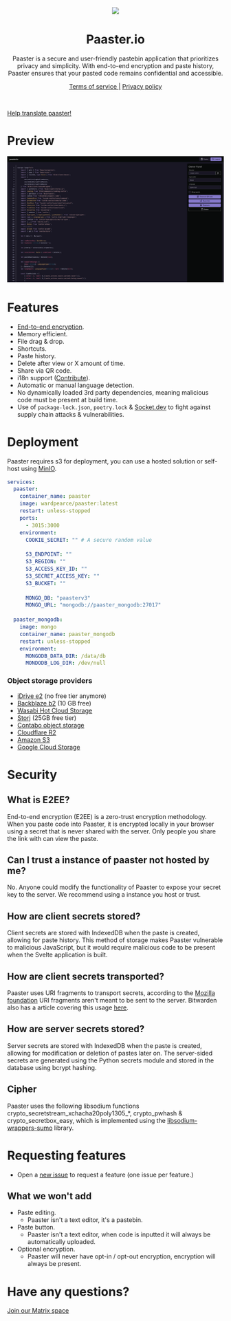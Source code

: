 &nbsp;

<div align="center">
  <img src="https://i.imgur.com/8S9SPyZ.png" width="100px" />
  <h1>Paaster.io</h1>
  <quote>
    Paaster is a secure and user-friendly pastebin application that prioritizes privacy and simplicity. With end-to-end encryption and paste history, Paaster ensures that your pasted code remains confidential and accessible.
  </quote>

<a href="https://paaster.io/terms-of-service">Terms of service |</a>
<a href="https://paaster.io/privacy-policy"> Privacy policy</a>

</div>

&nbsp;

[Help translate paaster!](https://fink.inlang.com/github.com/WardPearce/paaster)

# Preview
![Preview of paaster](./previews/image.png)


# Features
- [End-to-end encryption](#what-is-e2ee).
- Memory efficient.
- File drag & drop.
- Shortcuts.
- Paste history.
- Delete after view or X amount of time.
- Share via QR code.
- i18n support ([Contribute](https://fink.inlang.com/github.com/WardPearce/paaster)).
- Automatic or manual language detection.
- No dynamically loaded 3rd party dependencies, meaning malicious code must be present at build time.
- Use of `package-lock.json`, `poetry.lock` & [Socket.dev](https://socket.dev/) to fight against supply chain attacks & vulnerabilities.

# Deployment
Paaster requires s3 for deployment, you can use a hosted solution or self-host using [MinIO](https://github.com/minio/minio).

```yaml
services:
  paaster:
    container_name: paaster
    image: wardpearce/paaster:latest
    restart: unless-stopped
    ports:
      - 3015:3000
    environment:
      COOKIE_SECRET: "" # A secure random value

      S3_ENDPOINT: ""
      S3_REGION: ""
      S3_ACCESS_KEY_ID: ""
      S3_SECRET_ACCESS_KEY: ""
      S3_BUCKET: ""

      MONGO_DB: "paasterv3"
      MONGO_URL: "mongodb://paaster_mongodb:27017"

  paaster_mongodb:
    image: mongo
    container_name: paaster_mongodb
    restart: unless-stopped
    environment:
      MONGODB_DATA_DIR: /data/db
      MONDODB_LOG_DIR: /dev/null
```

### Object storage providers
- [iDrive e2](https://www.idrive.com/e2/) (no free tier anymore)
- [Backblaze b2](https://www.backblaze.com/b2/cloud-storage.html) (10 GB free)
- [Wasabi Hot Cloud Storage](https://wasabi.com/hot-cloud-storage/)
- [Storj](https://www.storj.io/) (25GB free tier)
- [Contabo object storage](https://contabo.com/en/object-storage/)
- [Cloudflare R2](https://www.cloudflare.com/products/r2/)
- [Amazon S3](https://aws.amazon.com/s3/)
- [Google Cloud Storage](https://cloud.google.com/storage)


# Security

## What is E2EE?

End-to-end encryption (E2EE) is a zero-trust encryption methodology. When you paste code into Paaster, it is encrypted locally in your browser using a secret that is never shared with the server. Only people you share the link with can view the paste.

## Can I trust a instance of paaster not hosted by me?

No. Anyone could modify the functionality of Paaster to expose your secret key to the server. We recommend using a instance you host or trust.

## How are client secrets stored?

Client secrets are stored with IndexedDB when the paste is created, allowing for paste history. This method of storage makes Paaster vulnerable to malicious JavaScript, but it would require malicious code to be present when the Svelte application is built.

## How are client secrets transported?

Paaster uses URI fragments to transport secrets, according to the [Mozilla foundation](https://developer.mozilla.org/en-US/docs/Learn/Common_questions/Web_mechanics/What_is_a_URL#anchor) URI fragments aren't meant to be sent to the server. Bitwarden also has a article covering this usage [here](https://bitwarden.com/blog/bitwarden-send-how-it-works/).

## How are server secrets stored?

Server secrets are stored with IndexedDB when the paste is created, allowing for modification or deletion of pastes later on. The server-sided secrets are generated using the Python secrets module and stored in the database using bcrypt hashing.

## Cipher

Paaster uses the following libsodium functions crypto_secretstream_xchacha20poly1305_*, crypto_pwhash & crypto_secretbox_easy, which is implemented using the [libsodium-wrappers-sumo](https://www.npmjs.com/package/libsodium-wrappers-sumo) library.

# Requesting features

- Open a [new issue](https://github.com/WardPearce/paaster/issues/new) to request a feature (one issue per feature.)

## What we won't add

- Paste editing.
  - Paaster isn't a text editor, it's a pastebin.
- Paste button.
  - Paaster isn't a text editor, when code is inputted it will always be automatically uploaded.
- Optional encryption.
  - Paaster will never have opt-in / opt-out encryption, encryption will always be present.

# Have any questions?
[Join our Matrix space](https://matrix.to/#/#ward:matrix.org)
